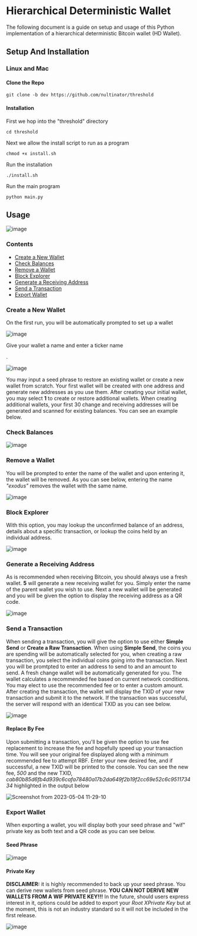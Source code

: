 # Hierarchical Deterministic Wallet

The following document is a guide on setup and usage of this Python implementation of a hierarchical deterministic Bitcoin wallet (HD Wallet). 



## Setup And Installation

### Linux and Mac

<h4>Clone the Repo</h4>

```
git clone -b dev https://github.com/nultinator/threshold
```

<h4>Installation</h4>
<p>First we hop into the "threshold" directory</p>

```
cd threshold
```

<p>Next we allow the install script to run as a program</p>

```
chmod +x install.sh
```

<p>Run the installation</p>

```
./install.sh
```

<p>Run the main program</p>

```
python main.py
```


## Usage

![image](https://user-images.githubusercontent.com/72562693/236236145-f2587811-b479-4b4c-996a-1abd5defd2f6.png)


### Contents

* [Create a New Wallet](#create-a-new-wallet)
* [Check Balances](#check-balances)
* [Remove a Wallet](#remove-a-wallet)
* [Block Explorer](#block-explorer)
* [Generate a Receiving Address](#generate-a-receiving-address)
* [Send a Transaction](#send-a-transaction)
* [Export Wallet](#export-wallet)



### Create a New Wallet

<p>On the first run, you will be automatically prompted to set up a wallet</p>

![image](https://user-images.githubusercontent.com/72562693/236253273-b2bd44d5-b0b3-4fd3-a89f-acfb3a38728d.png)



<p>Give your wallet a name and enter a ticker name</p>.  

![image](https://user-images.githubusercontent.com/72562693/236238666-c17be462-2170-41c4-b4cb-9ae375e0d57f.png)


<p>You may input a seed phrase to restore an existing wallet or create a new wallet from scratch.  Your first wallet will be created with one address and generate new addresses as you use them. After creating your initial wallet, you may select <b>1</b> to create or restore additional wallets.  When creating additional wallets, your first 30 change and receiving addresses will be generated and scanned for existing balances.  You can see an example below.</p>

### Check Balances

![image](https://user-images.githubusercontent.com/72562693/236239837-839369d1-f395-4f64-8703-e8c3301a5d17.png)

### Remove a Wallet

<p> You will be prompted to enter the name of the wallet and upon entering it, the wallet will be removed.  As you can see below,
entering the name <i>"exodus"</i> removes the wallet with the same name.</p>

![image](https://user-images.githubusercontent.com/72562693/236241553-65719f99-2fc1-4d5e-af60-1f73585fa751.png)

### Block Explorer

<p>With this option, you may lookup the unconfirmed balance of an address, details about a specific transaction,
or lookup the coins held by an individual address.</p>

![image](https://user-images.githubusercontent.com/72562693/236248377-36f50ec1-f807-40e8-a217-a442752ecbed.png)



### Generate a Receiving Address
<p>As is recommended when receiving Bitcoin, you should always use a fresh wallet. <b>5</b> will generate a new receiving wallet for you.
Simply enter the name of the parent wallet you wish to use.  Next a new wallet will be generated and you will be given the option to
display the receiving address as a QR code.
</p>

![image](https://user-images.githubusercontent.com/72562693/236243806-64adcafb-cf25-4852-bbe1-b0ce63b3e522.png)


### Send a Transaction

<p>When sending a transaction, you will give the option to use either <strong>Simple Send</strong> or <strong>Create a Raw Transaction</strong>.
When using <strong>Simple Send</strong>, the coins you are spending will be automatically selected for you, when creating a raw transaction,
you select the individual coins going into the transaction.  Next you will be promtpted to enter an address to send to and an amount to send.
A fresh change wallet will be automatically generated for you. The wallet calculates a recommended fee based on current network conditions.
You may elect to use the recommended fee or to enter a custom amount.  After creating the transaction, the wallet will display the TXID of your new transaction and submit it to the network.  If the transaction was successful, the server will respond with an identical TXID as you can see below.</p>

![image](https://user-images.githubusercontent.com/72562693/236247754-f08ddb70-b16c-4f3d-8160-93784210beb2.png)

<h4>Replace By Fee</h4>
<p>Upon submitting a transaction, you'll be given the option to use fee replacement to increase the fee and hopefully speed
up your transaction time.  You will see your original fee displayed along with a minimum recommended fee to attempt RBF.
Enter your new desired fee, and if successful, a new TXID will be printed to the console.  You can see the new fee, <i>500</i>
and the new TXID, <i>cab80b85d6fb4d939c6cafa78480a17b2da649f2b19f2cc69e52c6c951173434</i> highlighted in the output below</p>

![Screenshot from 2023-05-04 11-29-10](https://user-images.githubusercontent.com/72562693/236256091-747e44b0-d3a1-441e-910f-9afb6e003356.png)


### Export Wallet

<p>When exporting a wallet, you will display both your seed phrase and "wif" private key as both text and a QR code as you can see below.</p>

<h4>Seed Phrase</h4>

![image](https://user-images.githubusercontent.com/72562693/236250101-4b21383e-8985-4740-926f-303156e71bfe.png)

<h4>Private Key</h4>

<p>
<strong>DISCLAIMER:</strong> it is highly recommended to back up your seed phrase.  You can derive new wallets from seed phrase.
<strong>YOU CAN NOT DERIVE NEW WALLETS FROM A WIF PRIVATE KEY!!!</strong>  In the future, should users express interest in it,
options could be added to export your <i>Root XPrivate Key</i> but at the moment, this is not an industry standard so it will not be included 
in the first release.
</p>

![image](https://user-images.githubusercontent.com/72562693/236250339-a2762029-824f-4b1e-9207-29bb68aa622d.png)


